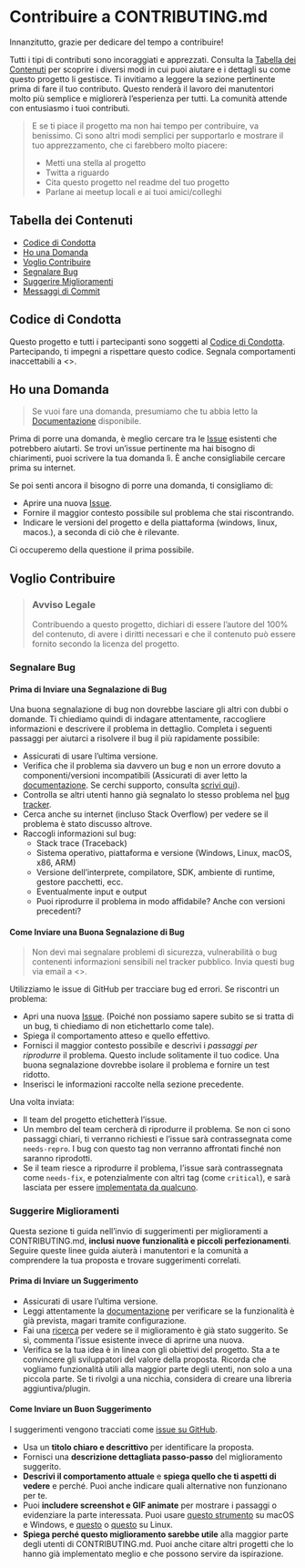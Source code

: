 # Contribuire a CONTRIBUTING.md

Innanzitutto, grazie per dedicare del tempo a contribuire!

Tutti i tipi di contributi sono incoraggiati e apprezzati. Consulta la [Tabella dei Contenuti](#table-of-contents) per scoprire i diversi modi in cui puoi aiutare e i dettagli su come questo progetto li gestisce. Ti invitiamo a leggere la sezione pertinente prima di fare il tuo contributo. Questo renderà il lavoro dei manutentori molto più semplice e migliorerà l’esperienza per tutti. La comunità attende con entusiasmo i tuoi contributi.

> E se ti piace il progetto ma non hai tempo per contribuire, va benissimo. Ci sono altri modi semplici per supportarlo e mostrare il tuo apprezzamento, che ci farebbero molto piacere:
> - Metti una stella al progetto
> - Twitta a riguardo
> - Cita questo progetto nel readme del tuo progetto
> - Parlane ai meetup locali e ai tuoi amici/colleghi

## Tabella dei Contenuti

- [Codice di Condotta](https://github.com/Leo-Galli/74181/blob/main/CODE_OF_CONDUCT.md)
- [Ho una Domanda](mailto:leo.galli.iphone@icloud.com)
- [Voglio Contribuire](mailto:leo.galli.iphone@icloud.com)
- [Segnalare Bug](mailto:leo.galli.iphone@icloud.com)
- [Suggerire Miglioramenti](https://github.com/Leo-Galli/74181/pulls)
- [Messaggi di Commit](https://github.com/Leo-Galli/74181/pulls)

## Codice di Condotta

Questo progetto e tutti i partecipanti sono soggetti al
[Codice di Condotta](https://github.com/Leo-Galli/74181/blob/main/CODE_OF_CONDUCT.md).
Partecipando, ti impegni a rispettare questo codice. Segnala comportamenti inaccettabili a <>.

## Ho una Domanda

> Se vuoi fare una domanda, presumiamo che tu abbia letto la [Documentazione](https://github.com/Leo-Galli/74181/wiki) disponibile.

Prima di porre una domanda, è meglio cercare tra le [Issue](https://github.com/Leo-Galli/74181/issues) esistenti che potrebbero aiutarti. Se trovi un’issue pertinente ma hai bisogno di chiarimenti, puoi scrivere la tua domanda lì. È anche consigliabile cercare prima su internet.

Se poi senti ancora il bisogno di porre una domanda, ti consigliamo di:

- Aprire una nuova [Issue]([/issues/new](https://github.com/Leo-Galli/74181/issues/new)).
- Fornire il maggior contesto possibile sul problema che stai riscontrando.
- Indicare le versioni del progetto e della piattaforma (windows, linux, macos.), a seconda di ciò che è rilevante.

Ci occuperemo della questione il prima possibile.

## Voglio Contribuire

> ### Avviso Legale
> Contribuendo a questo progetto, dichiari di essere l’autore del 100% del contenuto, di avere i diritti necessari e che il contenuto può essere fornito secondo la licenza del progetto.

### Segnalare Bug

#### Prima di Inviare una Segnalazione di Bug

Una buona segnalazione di bug non dovrebbe lasciare gli altri con dubbi o domande. Ti chiediamo quindi di indagare attentamente, raccogliere informazioni e descrivere il problema in dettaglio. Completa i seguenti passaggi per aiutarci a risolvere il bug il più rapidamente possibile:

- Assicurati di usare l’ultima versione.
- Verifica che il problema sia davvero un bug e non un errore dovuto a componenti/versioni incompatibili (Assicurati di aver letto la [documentazione](https://github.com/Leo-Galli/74181/wiki). Se cerchi supporto, consulta [scrivi qui](mailto:leo.galli.iphone@icloud.com)).
- Controlla se altri utenti hanno già segnalato lo stesso problema nel [bug tracker](https://github.com/Leo-Galli/74181/issues?q=state%3Aopen%20label%3Abug).
- Cerca anche su internet (incluso Stack Overflow) per vedere se il problema è stato discusso altrove.
- Raccogli informazioni sul bug:
  - Stack trace (Traceback)
  - Sistema operativo, piattaforma e versione (Windows, Linux, macOS, x86, ARM)
  - Versione dell’interprete, compilatore, SDK, ambiente di runtime, gestore pacchetti, ecc.
  - Eventualmente input e output
  - Puoi riprodurre il problema in modo affidabile? Anche con versioni precedenti?

#### Come Inviare una Buona Segnalazione di Bug

> Non devi mai segnalare problemi di sicurezza, vulnerabilità o bug contenenti informazioni sensibili nel tracker pubblico. Invia questi bug via email a <>.

Utilizziamo le issue di GitHub per tracciare bug ed errori. Se riscontri un problema:

- Apri una nuova [Issue](https://github.com/Leo-Galli/74181/issues/new). (Poiché non possiamo sapere subito se si tratta di un bug, ti chiediamo di non etichettarlo come tale).
- Spiega il comportamento atteso e quello effettivo.
- Fornisci il maggior contesto possibile e descrivi i *passaggi per riprodurre* il problema. Questo include solitamente il tuo codice. Una buona segnalazione dovrebbe isolare il problema e fornire un test ridotto.
- Inserisci le informazioni raccolte nella sezione precedente.

Una volta inviata:

- Il team del progetto etichetterà l’issue.
- Un membro del team cercherà di riprodurre il problema. Se non ci sono passaggi chiari, ti verranno richiesti e l’issue sarà contrassegnata come `needs-repro`. I bug con questo tag non verranno affrontati finché non saranno riprodotti.
- Se il team riesce a riprodurre il problema, l’issue sarà contrassegnata come `needs-fix`, e potenzialmente con altri tag (come `critical`), e sarà lasciata per essere [implementata da qualcuno](#your-first-code-contribution).

### Suggerire Miglioramenti

Questa sezione ti guida nell’invio di suggerimenti per miglioramenti a CONTRIBUTING.md, **inclusi nuove funzionalità e piccoli perfezionamenti**. Seguire queste linee guida aiuterà i manutentori e la comunità a comprendere la tua proposta e trovare suggerimenti correlati.

#### Prima di Inviare un Suggerimento

- Assicurati di usare l’ultima versione.
- Leggi attentamente la [documentazione]() per verificare se la funzionalità è già prevista, magari tramite configurazione.
- Fai una [ricerca](https://github.com/Leo-Galli/74181/issues) per vedere se il miglioramento è già stato suggerito. Se sì, commenta l’issue esistente invece di aprirne una nuova.
- Verifica se la tua idea è in linea con gli obiettivi del progetto. Sta a te convincere gli sviluppatori del valore della proposta. Ricorda che vogliamo funzionalità utili alla maggior parte degli utenti, non solo a una piccola parte. Se ti rivolgi a una nicchia, considera di creare una libreria aggiuntiva/plugin.

#### Come Inviare un Buon Suggerimento

I suggerimenti vengono tracciati come [issue su GitHub](https://github.com/Leo-Galli/74181/issues).

- Usa un **titolo chiaro e descrittivo** per identificare la proposta.
- Fornisci una **descrizione dettagliata passo-passo** del miglioramento suggerito.
- **Descrivi il comportamento attuale** e **spiega quello che ti aspetti di vedere** e perché. Puoi anche indicare quali alternative non funzionano per te.
- Puoi **includere screenshot e GIF animate** per mostrare i passaggi o evidenziare la parte interessata. Puoi usare [questo strumento](https://www.cockos.com/licecap/) su macOS e Windows, e [questo](https://github.com/colinkeenan/silentcast) o [questo](https://github.com/GNOME/byzanz) su Linux.
- **Spiega perché questo miglioramento sarebbe utile** alla maggior parte degli utenti di CONTRIBUTING.md. Puoi anche citare altri progetti che lo hanno già implementato meglio e che possono servire da ispirazione.
